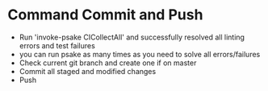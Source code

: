 # Command Commit and Push

- Run 'invoke-psake CICollectAll' and successfully resolved all linting errors and test failures
- you can run psake as many times as you need to solve all errors/failures
- Check current git branch and create one if on master
- Commit all staged and modified changes
- Push

